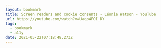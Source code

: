 ```yaml
---
layout: bookmark
title: Screen readers and cookie consents - Léonie Watson - YouTube
url: https://youtube.com/watch?v=Uaqo4FOI_DY
tags:
  - bookmark
  - a11y
date: 2021-05-22T07:18:48.273Z
---
```

 